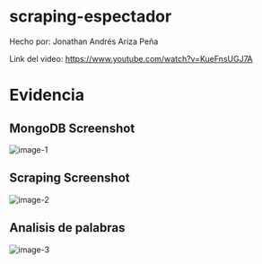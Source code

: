 # scraping-espectador
Hecho por: Jonathan Andrés Ariza Peña

Link del video: https://www.youtube.com/watch?v=KueFnsUGJ7A

# Evidencia
## MongoDB Screenshot
![image-1](https://media.discordapp.net/attachments/876956249390993518/901329344004227113/unknown.png?width=1202&height=676)

## Scraping Screenshot
![image-2](https://media.discordapp.net/attachments/876956249390993518/901330584935235614/unknown.png?width=1385&height=676)

## Analisis de palabras
![image-3](https://media.discordapp.net/attachments/876956249390993518/901330851160289300/unknown.png?width=1202&height=676)

